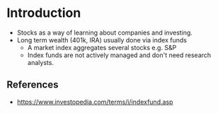 # Introduction

* Stocks as a way of learning about companies and investing.
* Long term wealth (401k, IRA) usually done via index funds
    * A market index aggregates several stocks e.g. S&P
    * Index funds are not actively managed and don't need research analysts.



## References
* https://www.investopedia.com/terms/i/indexfund.asp

